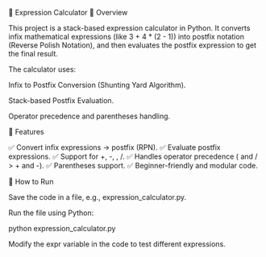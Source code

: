 🧮 Expression Calculator 🔹 Overview

This project is a stack-based expression calculator in Python. It converts infix mathematical expressions (like 3 + 4 * (2 - 1)) into postfix notation (Reverse Polish Notation), and then evaluates the postfix expression to get the final result.

The calculator uses:

Infix to Postfix Conversion (Shunting Yard Algorithm).

Stack-based Postfix Evaluation.

Operator precedence and parentheses handling.

🔹 Features

✅ Convert infix expressions → postfix (RPN). ✅ Evaluate postfix expressions. ✅ Support for +, -, , /. ✅ Handles operator precedence ( and / > + and -). ✅ Parentheses support. ✅ Beginner-friendly and modular code.

🔹 How to Run

Save the code in a file, e.g., expression_calculator.py.

Run the file using Python:

python expression_calculator.py

Modify the expr variable in the code to test different expressions.

